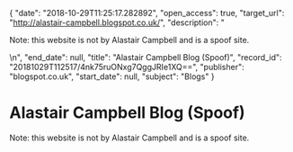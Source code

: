 {
  "date": "2018-10-29T11:25:17.282892", 
  "open_access": true, 
  "target_url": "http://alastair-campbell.blogspot.co.uk/", 
  "description": "<p>Note: this website is not by Alastair Campbell and is a spoof site.</p>\n", 
  "end_date": null, 
  "title": "Alastair Campbell Blog (Spoof)", 
  "record_id": "20181029T112517/4nk75ruONxg7QggJRIe1XQ==", 
  "publisher": "blogspot.co.uk", 
  "start_date": null, 
  "subject": "Blogs"
}

# Alastair Campbell Blog (Spoof)

<p>Note: this website is not by Alastair Campbell and is a spoof site.</p>
